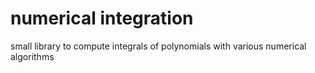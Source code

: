 # numerical integration
small library to compute integrals of polynomials with various numerical algorithms
